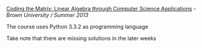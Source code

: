 <a href="https://www.coursera.org/course/matrix">Coding the Matrix: Linear Algebra through Computer Science Applications</a> - <i> Brown University / Summer 2013 </i>
<br />

<p>The course uses Python 3.3.2 as programming language </p>

<p> Take note that there are missing solutions in the later weeks </p>

